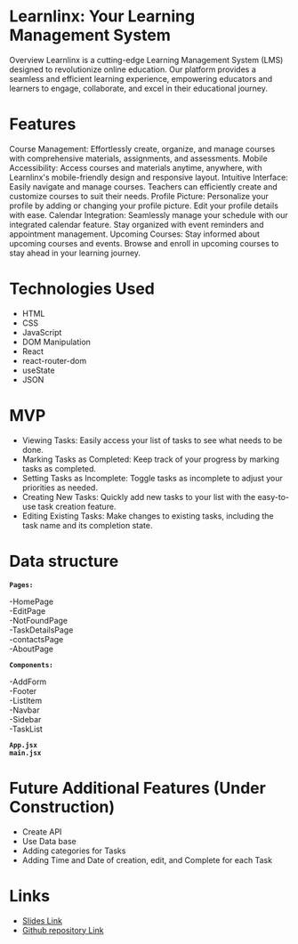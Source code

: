 # Learnlinx: Your Learning Management System
Overview
Learnlinx is a cutting-edge Learning Management System (LMS) designed to revolutionize online education. Our platform provides a seamless and efficient learning experience, empowering educators and learners to engage, collaborate, and excel in their educational journey.

# Features
Course Management: Effortlessly create, organize, and manage courses with comprehensive materials, assignments, and assessments.
Mobile Accessibility: Access courses and materials anytime, anywhere, with Learnlinx's mobile-friendly design and responsive layout.
Intuitive Interface: Easily navigate and manage courses. Teachers can efficiently create and customize courses to suit their needs.
Profile Picture: Personalize your profile by adding or changing your profile picture. Edit your profile details with ease.
Calendar Integration: Seamlessly manage your schedule with our integrated calendar feature. Stay organized with event reminders and appointment management.
Upcoming Courses: Stay informed about upcoming courses and events. Browse and enroll in upcoming courses to stay ahead in your learning journey.

  
# Technologies Used
- HTML
- CSS
- JavaScript
- DOM Manipulation
- React
- react-router-dom
- useState
- JSON
# MVP
- Viewing Tasks: Easily access your list of tasks to see what needs to be done.
- Marking Tasks as Completed: Keep track of your progress by marking tasks as completed.
- Setting Tasks as Incomplete: Toggle tasks as incomplete to adjust your priorities as needed.
- Creating New Tasks: Quickly add new tasks to your list with the easy-to-use task creation feature.
- Editing Existing Tasks: Make changes to existing tasks, including the task name and its completion state.
# Data structure
**`Pages:`**

  -HomePage <br>
  -EditPage <br>
  -NotFoundPage <br>
  -TaskDetailsPage <br>
  -contactsPage <br>
  -AboutPage <br>
  
  **`Components:`**

  -AddForm <br>
  -Footer <br>
  -ListItem <br>
  -Navbar <br>
  -Sidebar <br>
  -TaskList <br>

  
  **`App.jsx`**  <br>
  **`main.jsx`**


# Future Additional Features (Under Construction)
  - Create API
  - Use Data base
  - Adding categories for Tasks
  - Adding Time and Date of creation, edit, and Complete for each Task
# Links
- [Slides Link](https://prezi.com/view/0Pk5W9wL5CEtKWITPkOS/)
- [Github repository Link](https://github.com/Folgad0/ReactToDoApp)
